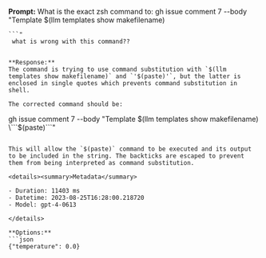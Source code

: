 **Prompt:**
What is the exact zsh command to: gh issue comment 7 --body "Template
$(llm templates show makefilename)
```'$(paste)'
```"
 what is wrong with this command??


**Response:**
The command is trying to use command substitution with `$(llm templates show makefilename)` and `'$(paste)'`, but the latter is enclosed in single quotes which prevents command substitution in shell. 

The corrected command should be:

```
gh issue comment 7 --body "Template
$(llm templates show makefilename)
\```$(paste)\```"
```

This will allow the `$(paste)` command to be executed and its output to be included in the string. The backticks are escaped to prevent them from being interpreted as command substitution.

<details><summary>Metadata</summary>

- Duration: 11403 ms
- Datetime: 2023-08-25T16:28:00.218720
- Model: gpt-4-0613

</details>

**Options:**
```json
{"temperature": 0.0}
```

